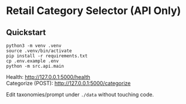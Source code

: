 # Retail Category Selector (API Only)

## Quickstart

    python3 -m venv .venv
    source .venv/bin/activate
    pip install -r requirements.txt
    cp .env.example .env
    python -m src.api.main

Health: http://127.0.0.1:5000/health  
Categorize (POST): http://127.0.0.1:5000/categorize

Edit taxonomies/prompt under `./data` without touching code.
